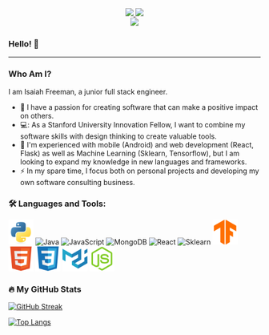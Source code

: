 

<div id="header" align="center">
  <a href="https://www.linkedin.com/in/isaiah-freeman-3471b2211/">
    <img src="https://img.shields.io/badge/LinkedIn-Isaiah%20Freeman-blue?style=for-the-badge&logo=linkedin" width="30%">
  </a>
  <a href="https://youtube.com/@kingtechnician">
    <img src="https://img.shields.io/badge/Youtube-%20kingtechnician-red?style=for-the-badge&logo=youtube" width="30%">
  </a>
  <br>
  <img src = "https://komarev.com/ghpvc/?username=KingTechnician">
</div>

### Hello! 👋

---

### Who Am I?

I am Isaiah Freeman, a junior full stack engineer.

 - 💙 I have a passion for creating software that can make a positive impact on others.
 - 💻: As a Stanford University Innovation Fellow, I want to combine my software skills with design thinking to create valuable tools.
 - 🔧  I'm experienced with mobile (Android) and web development (React, Flask) as well as Machine Learning (Sklearn, Tensorflow), but I am looking to expand my knowledge in new languages and frameworks.
 - ⚡ In my spare time, I focus both on personal projects and developing my own software consulting business.

### :hammer_and_wrench: Languages and Tools:

<div>
  <img src="https://raw.githubusercontent.com/devicons/devicon/1119b9f84c0290e0f0b38982099a2bd027a48bf1/icons/python/python-original.svg" alt="Python" width="50" height="50">
  <img src="https://cdn.jsdelivr.net/npm/devicon@2.14.0/icons/java/java-original.svg" alt="Java" width="50" height="50">
  <img src="https://cdn.jsdelivr.net/npm/devicon@2.14.0/icons/javascript/javascript-original.svg" alt="JavaScript" width="50" height="50">
  <img src="https://cdn.jsdelivr.net/npm/devicon@2.14.0/icons/mongodb/mongodb-original.svg" alt="MongoDB" width="50" height="50">
  <img src="https://cdn.jsdelivr.net/npm/devicon@2.14.0/icons/react/react-original.svg" alt="React" width="50" height="50">
  <img src="https://upload.wikimedia.org/wikipedia/commons/thumb/0/05/Scikit_learn_logo_small.svg/1024px-Scikit_learn_logo_small.svg.png" alt="Sklearn" width="50" height="50">
  <img src="https://raw.githubusercontent.com/devicons/devicon/master/icons/tensorflow/tensorflow-original.svg" alt="TensorFlow" width="50" height="50">
  <img src="https://raw.githubusercontent.com/devicons/devicon/master/icons/html5/html5-original.svg" alt="HTML" width="50" height="50">
  <img src="https://raw.githubusercontent.com/devicons/devicon/master/icons/css3/css3-original.svg" alt="CSS" width="50" height="50">
  <img src="https://raw.githubusercontent.com/devicons/devicon/master/icons/materialui/materialui-original.svg" alt="Material UI" width="50" height="50">
  <img src="https://raw.githubusercontent.com/devicons/devicon/1119b9f84c0290e0f0b38982099a2bd027a48bf1/icons/nodejs/nodejs-original.svg" alt="Node" width="50" height="50">
</div>


### :fire: My GitHub Stats

[![GitHub Streak](http://github-readme-streak-stats.herokuapp.com?user=KingTechnician&theme=dark)](https://git.io/streak-stats)

[![Top Langs](https://github-readme-stats.vercel.app/api/top-langs/?username=KingTechnician&layout=compact&theme=vision-friendly-dark)](https://github.com/anuraghazra/github-readme-stats)



<!--
**KingTechnician/KingTechnician** is a ✨ _special_ ✨ repository because its `README.md` (this file) appears on your GitHub profile.

Here are some ideas to get you started:

- 🔭 I’m currently working on ...
- 🌱 I’m currently learning ...
- 👯 I’m looking to collaborate on ...
- 🤔 I’m looking for help with ...
- 💬 Ask me about ...
- 📫 How to reach me: ...
- 😄 Pronouns: ...
- ⚡ Fun fact: ...
-->
